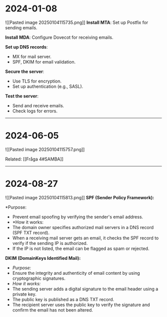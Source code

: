 # 2024-01-08
![[Pasted image 20250104115735.png]]
**Install MTA**: Set up Postfix for sending emails.

**Install MDA**: Configure Dovecot for receiving emails.

**Set up DNS records**:
- MX for mail server.
- SPF, DKIM for email validation.

**Secure the server**:
- Use TLS for encryption.
- Set up authentication (e.g., SASL).

**Test the server**:
- Send and receive emails.
- Check logs for errors.
---
# 2024-06-05
![[Pasted image 20250104115757.png]]


Related:
[[Fråga 4#SAMBA]]

---
# 2024-08-27
![[Pasted image 20250104115813.png]]
**SPF (Sender Policy Framework):**

*Purpose:
- Prevent email spoofing by verifying the sender's email address.
- *How it works:
- The domain owner specifies authorized mail servers in a DNS record (SPF TXT record).
- When a receiving mail server gets an email, it checks the SPF record to verify if the sending IP is authorized.
- If the IP is not listed, the email can be flagged as spam or rejected.

**DKIM (DomainKeys Identified Mail):**

- *Purpose:* 
- Ensure the integrity and authenticity of email content by using cryptographic signatures.
- *How it works:*
- The sending server adds a digital signature to the email header using a private key.
- The public key is published as a DNS TXT record.
- The recipient server uses the public key to verify the signature and confirm the email has not been altered.